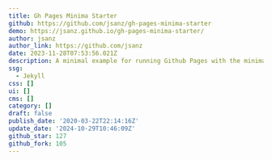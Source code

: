 ```yaml
---
title: Gh Pages Minima Starter
github: https://github.com/jsanz/gh-pages-minima-starter
demo: https://jsanz.github.io/gh-pages-minima-starter/
author: jsanz
author_link: https://github.com/jsanz
date: 2023-11-28T07:53:56.021Z
description: A minimal example for running Github Pages with the minima theme.
ssg:
  - Jekyll
css: []
ui: []
cms: []
category: []
draft: false
publish_date: '2020-03-22T22:14:16Z'
update_date: '2024-10-29T10:46:09Z'
github_star: 127
github_fork: 105
---
```

